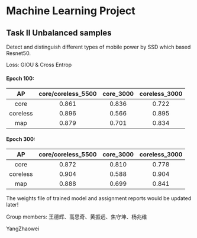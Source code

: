 # Machine Learning Project 
## Task II Unbalanced samples

Detect and distinguish different types of mobile power by SSD which based Resnet50.

Loss: GIOU & Cross Entrop

#### Epoch 100:
| AP |core/coreless_5500|core_3000|coreless_3000|
|:--:|:----------------:| :-----: | :---------: |
|core|0.861|0.836|0.722|
|coreless|0.896|0.566|0.895|
|map|0.879|0.701|0.834|


#### Epoch 300:
| AP |core/coreless_5500|core_3000|coreless_3000|
|:--:|:----------------:| :-----: | :---------: |
|core|0.872|0.810|0.778|
|coreless|0.904|0.588|0.904|
|map|0.888|0.699|0.841|

The weights file of trained model and assignment reports would be updated later!

Group members: 王德辉、高思奇、黄振远、焦守坤、杨兆维

YangZhaowei

<!-- 151
ssd994:
AP for 带电芯充电宝 = 0.7238
AP for 不带电芯充电宝 = 0.8922
Mean AP = 0.8080
~~~~~~~~
Results:
0.724
0.892
0.808
~~~~~~~~ -->
